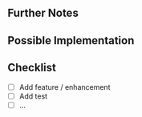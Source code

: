 ## Further Notes
<!--- Provide a detailed description of the change or addition you are proposing -->
<!--- Why is this change important to you? How would you use it? -->
<!--- How can it benefit other users? -->

## Possible Implementation
<!--- Not obligatory, but suggest an idea for implementing addition or change -->

## Checklist

- [ ] Add feature / enhancement
- [ ] Add test
- [ ] ...
